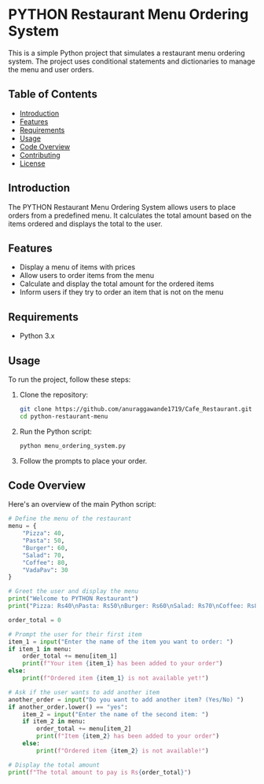 # PYTHON Restaurant Menu Ordering System

This is a simple Python project that simulates a restaurant menu ordering system. The project uses conditional statements and dictionaries to manage the menu and user orders.

## Table of Contents

- [Introduction](#introduction)
- [Features](#features)
- [Requirements](#requirements)
- [Usage](#usage)
- [Code Overview](#code-overview)
- [Contributing](#contributing)
- [License](#license)

## Introduction

The PYTHON Restaurant Menu Ordering System allows users to place orders from a predefined menu. It calculates the total amount based on the items ordered and displays the total to the user.

## Features

- Display a menu of items with prices
- Allow users to order items from the menu
- Calculate and display the total amount for the ordered items
- Inform users if they try to order an item that is not on the menu

## Requirements

- Python 3.x

## Usage

To run the project, follow these steps:

1. Clone the repository:
    ```bash
    git clone https://github.com/anuraggawande1719/Cafe_Restaurant.git
    cd python-restaurant-menu
    ```

2. Run the Python script:
    ```bash
    python menu_ordering_system.py
    ```

3. Follow the prompts to place your order.

## Code Overview

Here's an overview of the main Python script:

```python
# Define the menu of the restaurant
menu = {
    "Pizza": 40,
    "Pasta": 50,
    "Burger": 60,
    "Salad": 70,
    "Coffee": 80,
    "VadaPav": 30
}

# Greet the user and display the menu
print("Welcome to PYTHON Restaurant")
print("Pizza: Rs40\nPasta: Rs50\nBurger: Rs60\nSalad: Rs70\nCoffee: Rs80\VadaPav: Rs30")

order_total = 0

# Prompt the user for their first item
item_1 = input("Enter the name of the item you want to order: ")
if item_1 in menu:
    order_total += menu[item_1]
    print(f"Your item {item_1} has been added to your order")
else:
    print(f"Ordered item {item_1} is not available yet!")

# Ask if the user wants to add another item
another_order = input("Do you want to add another item? (Yes/No) ")
if another_order.lower() == "yes":
    item_2 = input("Enter the name of the second item: ")
    if item_2 in menu:
        order_total += menu[item_2]
        print(f"Item {item_2} has been added to your order")
    else:
        print(f"Ordered item {item_2} is not available!")

# Display the total amount
print(f"The total amount to pay is Rs{order_total}")
